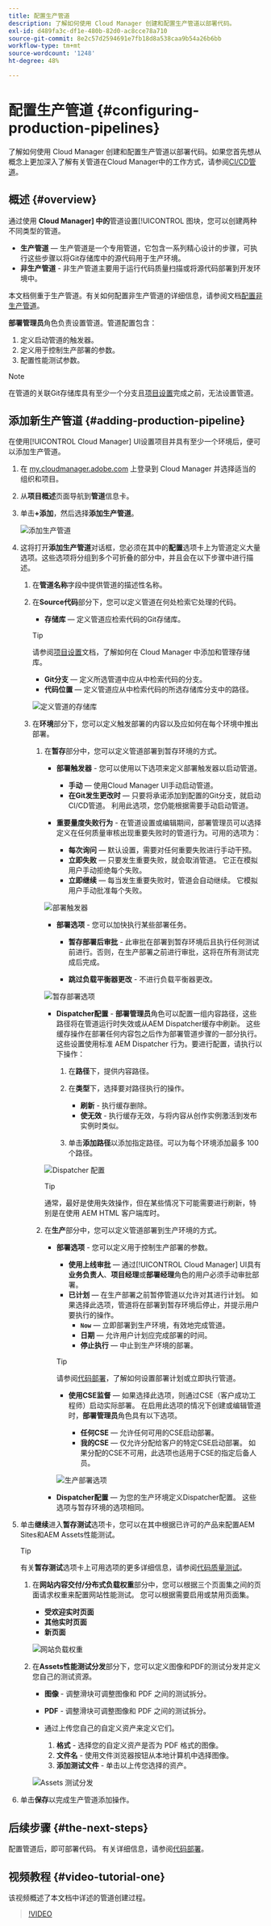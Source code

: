 ```yaml
---
title: 配置生产管道
description: 了解如何使用 Cloud Manager 创建和配置生产管道以部署代码。
exl-id: d489fa3c-df1e-480b-82d0-ac8cce78a710
source-git-commit: 8e2c57d2594691e7fb18d8a538caa9b54a26b6bb
workflow-type: tm+mt
source-wordcount: '1248'
ht-degree: 48%

---
```



# 配置生产管道 {#configuring-production-pipelines}

了解如何使用 Cloud Manager 创建和配置生产管道以部署代码。如果您首先想从概念上更加深入了解有关管道在Cloud Manager中的工作方式，请参阅[CI/CD管道](/help/overview/ci-cd-pipelines.md)。

## 概述 {#overview}

通过使用 **Cloud Manager] 中的**&#x200B;管道设置[!UICONTROL 图块，您可以创建两种不同类型的管道。

* **生产管道** — 生产管道是一个专用管道，它包含一系列精心设计的步骤，可执行这些步骤以将Git存储库中的源代码用于生产环境。
* **非生产管道** - 非生产管道主要用于运行代码质量扫描或将源代码部署到开发环境中。

本文档侧重于生产管道。有关如何配置非生产管道的详细信息，请参阅文档[配置非生产管道](/help/using/non-production-pipelines.md)。

**部署管理员**&#x200B;角色负责设置管道。管道配置包含：

1. 定义启动管道的触发器。
1. 定义用于控制生产部署的参数。
1. 配置性能测试参数。

>[!NOTE]
>
>在管道的关联Git存储库具有至少一个分支且[项目设置](/help/getting-started/program-setup.md)完成之前，无法设置管道。

## 添加新生产管道 {#adding-production-pipeline}

在使用[!UICONTROL Cloud Manager] UI设置项目并具有至少一个环境后，便可以添加生产管道。

1. 在 [my.cloudmanager.adobe.com](https://my.cloudmanager.adobe.com/) 上登录到 Cloud Manager 并选择适当的组织和项目。

1. 从&#x200B;**项目概述**&#x200B;页面导航到&#x200B;**管道**&#x200B;信息卡。

1. 单击&#x200B;**+添加**，然后选择&#x200B;**添加生产管道**。

   ![添加生产管道](/help/assets/configure-pipelines/add-prod1.png)

1. 这将打开&#x200B;**添加生产管道**&#x200B;对话框，您必须在其中的&#x200B;**配置**&#x200B;选项卡上为管道定义大量选项。这些选项将分组到多个可折叠的部分中，并且会在以下步骤中进行描述。

   1. 在&#x200B;**管道名称**&#x200B;字段中提供管道的描述性名称。

   1. 在&#x200B;**Source代码**&#x200B;部分下，您可以定义管道在何处检索它处理的代码。

      * **存储库** — 定义管道应检索代码的Git存储库。

      >[!TIP]
      >
      >请参阅[项目设置](/help/getting-started/program-setup.md)文档，了解如何在 Cloud Manager 中添加和管理存储库。

      * **Git分支** — 定义所选管道中应从中检索代码的分支。
      * **代码位置** — 定义管道应从中检索代码的所选存储库分支中的路径。

      ![定义管道的存储库](/help/assets/configure-pipelines/add-prod2.png)

   1. 在&#x200B;**环境**&#x200B;部分下，您可以定义触发部署的内容以及应如何在每个环境中推出部署。

      1. 在&#x200B;**暂存**&#x200B;部分中，您可以定义管道部署到暂存环境的方式。

         * **部署触发器** - 您可以使用以下选项来定义部署触发器以启动管道。

            * **手动** — 使用Cloud Manager UI手动启动管道。
            * **在Git发生更改时** — 只要将承诺添加到配置的Git分支，就启动CI/CD管道。 利用此选项，您仍能根据需要手动启动管道。

         * **重要量度失败行为** - 在管道设置或编辑期间，部署管理员可以选择定义在任何质量审核出现重要失败时的管道行为。可用的选项为：

            * **每次询问** — 默认设置，需要对任何重要失败进行手动干预。
            * **立即失败** — 只要发生重要失败，就会取消管道。 它正在模拟用户手动拒绝每个失败。
            * **立即继续** — 每当发生重要失败时，管道会自动继续。 它模拟用户手动批准每个失败。

         ![部署触发器](/help/assets/configure-pipelines/add-prod3.png)

         * **部署选项** - 您可以加快执行某些部署任务。

            * **暂存部署后审批** - 此审批在部署到暂存环境后且执行任何测试前进行。否则，在生产部署之前进行审批，这将在所有测试完成后完成。

            * **跳过负载平衡器更改** - 不进行负载平衡器更改。

         ![暂存部署选项](/help/assets/configure-pipelines/add-prod4.png)

         * **Dispatcher配置** - **部署管理员**&#x200B;角色可以配置一组内容路径，这些路径将在管道运行时失效或从AEM Dispatcher缓存中刷新。 这些缓存操作在部署任何内容包之后作为部署管道步骤的一部分执行。 这些设置使用标准 AEM Dispatcher 行为。要进行配置，请执行以下操作：

            1. 在&#x200B;**路径**&#x200B;下，提供内容路径。
            1. 在&#x200B;**类型**&#x200B;下，选择要对路径执行的操作。

               * **刷新** - 执行缓存删除。
               * **使无效** - 执行缓存无效，与将内容从创作实例激活到发布实例时类似。

            1. 单击&#x200B;**添加路径**&#x200B;以添加指定路径。可以为每个环境添加最多 100 个路径。

         ![Dispatcher 配置](/help/assets/configure-pipelines/dispatcher-stage.png)

         >[!TIP]
         >
         >通常，最好是使用失效操作，但在某些情况下可能需要进行刷新，特别是在使用 AEM HTML 客户端库时。

      1. 在&#x200B;**生产**&#x200B;部分中，您可以定义管道部署到生产环境的方式。

         * **部署选项** - 您可以定义用于控制生产部署的参数。

            * **使用上线审批** — 通过[!UICONTROL Cloud Manager] UI具有&#x200B;**业务负责人**、**项目经理**&#x200B;或&#x200B;**部署经理**&#x200B;角色的用户必须手动审批部署。
            * **已计划** — 在生产部署之前暂停管道以允许对其进行计划。 如果选择此选项，管道将在部署到暂存环境后停止，并提示用户要执行的操作。
               * **`Now`** — 立即部署到生产环境，有效地完成管道。
               * **日期** — 允许用户计划应完成部署的时间。
               * **停止执行** — 中止到生产环境的部署。

           >[!TIP]
           >
           >请参阅[代码部署](/help/using/code-deployment.md)，了解如何设置部署计划或立即执行管道。

            * **使用CSE监督** — 如果选择此选项，则通过CSE（客户成功工程师）启动实际部署。 在启用此选项的情况下创建或编辑管道时，**部署管理员**&#x200B;角色具有以下选项。

               * **任何CSE** — 允许任何可用的CSE启动部署。
               * **我的CSE** — 仅允许分配给客户的特定CSE启动部署。 如果分配的CSE不可用，此选项也适用于CSE的指定后备人员。

           ![生产部署选项](/help/assets/configure-pipelines/prod-deploymentoptions.png)

         * **Dispatcher配置** — 为您的生产环境定义Dispatcher配置。 这些选项与暂存环境的选项相同。

1. 单击&#x200B;**继续**&#x200B;进入&#x200B;**暂存测试**&#x200B;选项卡，您可以在其中根据已许可的产品来配置AEM Sites和AEM Assets性能测试。

   >[!TIP]
   >
   >有关&#x200B;**暂存测试**&#x200B;选项卡上可用选项的更多详细信息，请参阅[代码质量测试](/help/using/code-quality-testing.md#performance-testing)。

   1. 在&#x200B;**网站内容交付/分布式负载权重**&#x200B;部分中，您可以根据三个页面集之间的页面请求权重来配置网站性能测试。 您可以根据需要启用或禁用页面集。

      * **受欢迎实时页面**
      * **其他实时页面**
      * **新页面**

      ![网站负载权重](/help/assets/configure-pipelines/add-prod5.png)

   1. 在&#x200B;**Assets性能测试分发**&#x200B;部分下，您可以定义图像和PDF的测试分发并定义您自己的测试资源。

      * **图像** - 调整滑块可调整图像和 PDF 之间的测试拆分。
      * **PDF** - 调整滑块可调整图像和 PDF 之间的测试拆分。

      * 通过上传您自己的自定义资产来定义它们。

         1. **格式** - 选择您的自定义资产是否为 PDF 格式的图像。
         1. **文件名** - 使用文件浏览器按钮从本地计算机中选择图像。
         1. **添加测试文件** - 单击以上传您选择的资产。

      ![Assets 测试分发](/help/assets/configure-pipelines/add-prod6.png)

1. 单击&#x200B;**保存**&#x200B;以完成生产管道添加操作。

## 后续步骤 {#the-next-steps}

配置管道后，即可部署代码。 有关详细信息，请参阅[代码部署](/help/using/code-deployment.md)。

## 视频教程 {#video-tutorial-one}

该视频概述了本文档中详述的管道创建过程。

>[!VIDEO](https://video.tv.adobe.com/v/26314/)
